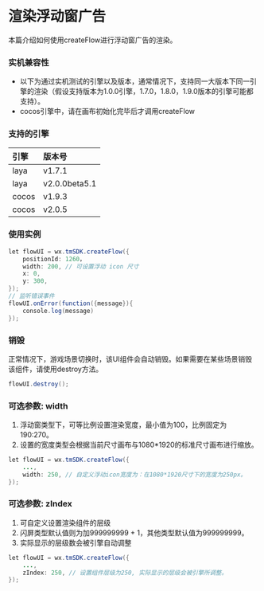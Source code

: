 # 渲染浮动窗广告

本篇介绍如何使用createFlow进行浮动窗广告的渲染。



### **实机兼容性**

* 以下为通过实机测试的引擎以及版本，通常情况下，支持同一大版本下同一引擎的渲染（假设支持版本为1.0.0引擎，1.7.0，1.8.0，1.9.0版本的引擎可能都支持）。
* cocos引擎中，请在画布初始化完毕后才调用createFlow

### 支持的引擎

| 引擎 | 版本号 |
| :--- | :--- |
| laya | v1.7.1 |
| laya | v2.0.0beta5.1 |
| cocos | v1.9.3 |
| cocos | v2.0.5 |

### **使用实例**

```java
let flowUI = wx.tmSDK.createFlow({
    positionId: 1260，
    width: 200, // 可设置浮动 icon 尺寸
    x: 0,     
    y: 300,  
});
// 监听错误事件
flowUI.onError(function({message}){
    console.log(message)
});
```

### **销毁**

正常情况下，游戏场景切换时，该UI组件会自动销毁。如果需要在某些场景销毁该组件，请使用destroy方法。

```java
flowUI.destroy();
```

### **可选参数: width**

1. 浮动窗类型下，可等比例设置渲染宽度，最小值为100，比例固定为190:270。
2. 设置的宽度类型会根据当前尺寸画布与1080\*1920的标准尺寸画布进行缩放。

```java
let flowUI = wx.tmSDK.createFlow({
    ...,  
    width: 250, // 自定义浮动icon宽度为：在1080*1920尺寸下的宽度为250px。
});
```

### **可选参数: zIndex**

1. 可自定义设置渲染组件的层级
2. 闪屏类型默认值则为加999999999 + 1，其他类型默认值为999999999。
3. 实际显示的层级数会被引擎自动调整

```java
let flowUI = wx.tmSDK.createFlow({
    ...,  
    zIndex: 250, // 设置组件层级为250, 实际显示的层级会被引擎所调整。
});
```

